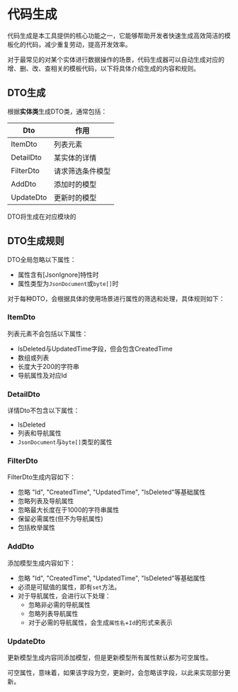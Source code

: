 # 代码生成

代码生成是本工具提供的核心功能之一，它能够帮助开发者快速生成高效简洁的模板化的代码，减少重复劳动，提高开发效率。

对于最常见的对某个实体进行数据操作的场景，代码生成器可以自动生成对应的增、删、改、查相关的模板代码，以下将具体介绍生成的内容和规则。

## DTO生成

根据**实体类**生成DTO类，通常包括：

| Dto       | 作用             |
| --------- | ---------------- |
| ItemDto   | 列表元素         |
| DetailDto | 某实体的详情     |
| FilterDto | 请求筛选条件模型 |
| AddDto    | 添加时的模型     |
| UpdateDto | 更新时的模型     |

DTO将生成在对应模块的

## DTO生成规则 

DTO全局忽略以下属性：

- 属性含有[JsonIgnore]特性时
- 属性类型为`JsonDocument`或`byte[]`时

对于每种DTO，会根据具体的使用场景进行属性的筛选和处理，具体规则如下：

### ItemDto

列表元素不会包括以下属性：

- IsDeleted与UpdatedTime字段，但会包含CreatedTime
- 数组或列表
- 长度大于200的字符串
- 导航属性及对应Id

### DetailDto

详情Dto不包含以下属性：

- IsDeleted
- 列表和导航属性
- `JsonDocument`与`byte[]`类型的属性

### FilterDto

FilterDto生成内容如下：

- 忽略 "Id", "CreatedTime", "UpdatedTime", "IsDeleted"等基础属性
- 忽略列表及导航属性
- 忽略最大长度在于1000的字符串属性
- 保留必需属性(但不为导航属性)
- 包括枚举属性

### AddDto

添加模型生成内容如下：

- 忽略 "Id", "CreatedTime", "UpdatedTime", "IsDeleted"等基础属性
- 必须是可赋值的属性，即有`set`方法。
- 对于导航属性，会进行以下处理：
  - 忽略非必需的导航属性
  - 忽略列表导航属性
  - 对于必需的导航属性，会生成`属性名`+`Id`的形式来表示

### UpdateDto

更新模型生成内容同添加模型，但是更新模型所有属性默认都为可空属性。

可空属性，意味着，如果该字段为空，更新时，会忽略该字段，以此来实现部分更新。